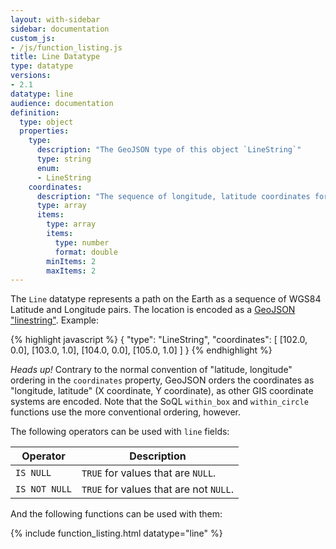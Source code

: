 ```yaml
---
layout: with-sidebar
sidebar: documentation
custom_js:
- /js/function_listing.js 
title: Line Datatype
type: datatype
versions:
- 2.1
datatype: line
audience: documentation
definition:
  type: object
  properties: 
    type: 
      description: "The GeoJSON type of this object `LineString`"
      type: string
      enum: 
      - LineString
    coordinates: 
      description: "The sequence of longitude, latitude coordinates for this LineString in WGS84"
      type: array
      items: 
        type: array
        items: 
          type: number
          format: double
        minItems: 2
        maxItems: 2
---
```


The `Line` datatype represents a path on the Earth as a sequence of WGS84 Latitude and Longitude pairs. The location is encoded as a [GeoJSON "linestring"](https://geojson.org/geojson-spec.html#linestring). Example:

{% highlight javascript %}
{
  "type": "LineString",
  "coordinates": [
    [102.0, 0.0], [103.0, 1.0], [104.0, 0.0], [105.0, 1.0]
  ]
}
{% endhighlight %}

<div class="alert alert-info">
  <em>Heads up!</em> Contrary to the normal convention of "latitude, longitude" ordering in the <code>coordinates</code> property, GeoJSON orders the coordinates as "longitude, latitude" (X coordinate, Y coordinate), as other GIS coordinate systems are encoded. Note that the SoQL <code>within_box</code> and <code>within_circle</code> functions use the more conventional ordering, however.
</div>

The following operators can be used with `line` fields:

| Operator     | Description                            |
| ---           | ---                                    |
| `IS NULL`     | `TRUE` for values that are `NULL`.     |
| `IS NOT NULL` | `TRUE` for values that are not `NULL`. |

And the following functions can be used with them:

{% include function_listing.html datatype="line" %}
